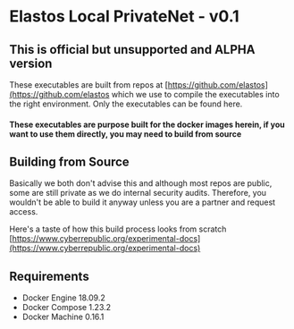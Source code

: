 # Elastos Local PrivateNet - v0.1

## This is official but unsupported and ALPHA version

These executables are built from repos at [https://github.com/elastos](https://github.com/elastos 
which we use to compile the executables into the right environment. Only the executables can be found here.

#### These executables are purpose built for the docker images herein, if you want to use them directly, you may need to build from source

## Building from Source

Basically we both don't advise this and although most repos are public, some are still private as we do internal security audits.
Therefore, you wouldn't be able to build it anyway unless you are a partner and request access.

Here's a taste of how this build process looks from scratch [https://www.cyberrepublic.org/experimental-docs](https://www.cyberrepublic.org/experimental-docs) 

## Requirements

- Docker Engine 18.09.2
- Docker Compose 1.23.2
- Docker Machine 0.16.1